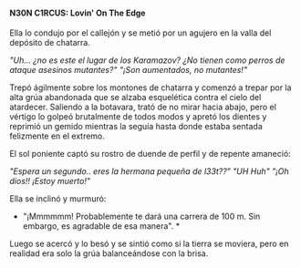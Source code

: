 #### N30N C1RCUS: Lovin' On The Edge

 Ella lo condujo por el callejón y se metió por un agujero en la valla del depósito de chatarra.

 *"Uh... ¿no es este el lugar de los Karamazov? ¿No tienen como perros de ataque asesinos mutantes?"*
 *"¡Son aumentados, no mutantes!"*

 Trepó ágilmente sobre los montones de chatarra y comenzó a trepar por la alta grúa abandonada que se alzaba esquelética contra el cielo del atardecer.  Saliendo a la botavara, trató de no mirar hacia abajo, pero el vértigo lo golpeó brutalmente de todos modos y apretó los dientes y reprimió un gemido mientras la seguía hasta donde estaba sentada felizmente en el extremo.

 El sol poniente captó su rostro de duende de perfil y de repente amaneció:

 *"Espera un segundo.. eres la hermana pequeña de l33t??"*
 *"UH Huh"*
 *"¡Oh dios!! ¡Estoy muerto!"*

 Ella se inclinó y murmuró:

 * "¡Mmmmmm! Probablemente te dará una carrera de 100 m. Sin embargo, es agradable de esa manera". *

 Luego se acercó y lo besó y se sintió como si la tierra se moviera, pero en realidad era solo la grúa balanceándose con la brisa.
